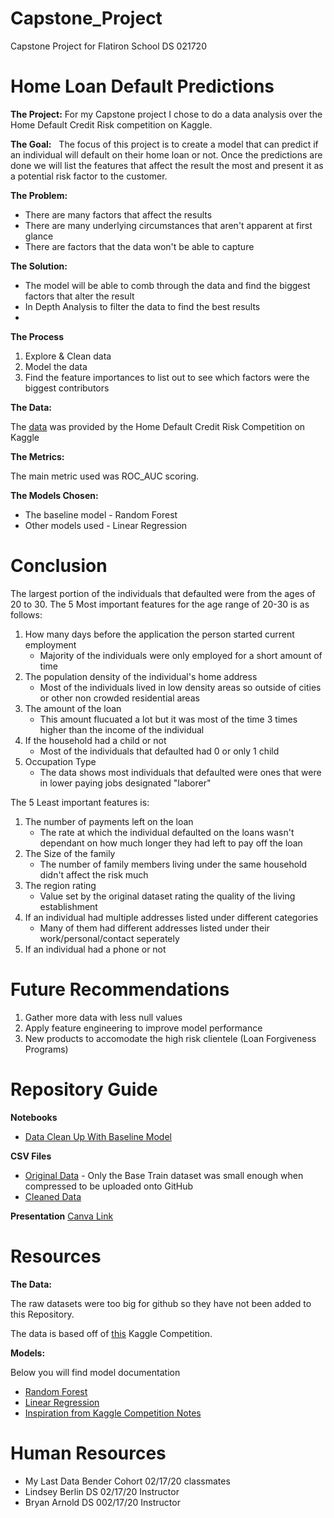 # Capstone_Project
Capstone Project for Flatiron School DS 021720

# Home Loan Default Predictions

**The Project:**
  For my Capstone project I chose to do a data analysis over the Home Default Credit Risk competition on Kaggle.

**The Goal:**
  The focus of this project is to create a model that can predict if an individual will default on their home loan or not. Once the predictions are done we will list the features that affect the result the most and present it as a potential risk factor to the customer.

**The Problem:**
* There are many factors that affect the results
* There are many underlying circumstances that aren't apparent at first glance
* There are factors that the data won't be able to capture

**The Solution:**
* The model will be able to comb through the data and find the biggest factors that alter the result
* In Depth Analysis to filter the data to find the best results
* 

**The Process**

1. Explore & Clean data 
2. Model the data
3. Find the feature importances to list out to see which factors were the biggest contributors

**The Data:** 

The [data](https://www.kaggle.com/c/home-credit-default-risk/overview) was provided by the Home Default Credit Risk Competition on Kaggle

**The Metrics:** 

The main metric used was ROC_AUC scoring.

**The Models Chosen:**
* The baseline model - Random Forest
* Other models used - Linear Regression

# Conclusion
The largest portion of the individuals that defaulted were from the ages of 20 to 30.
The 5 Most important features for the age range of 20-30 is as follows:

1. How many days before the application the person started current employment
    * Majority of the individuals were only employed for a short amount of time
2. The population density of the individual's home address
    * Most of the individuals lived in low density areas so outside of cities or other non crowded residential areas
3. The amount of the loan
    * This amount flucuated a lot but it was most of the time 3 times higher than the income of the individual
4. If the household had a child or not
    * Most of the individuals that defaulted had 0 or only 1 child
5. Occupation Type
    * The data shows most individuals that defaulted were ones that were in lower paying jobs designated "laborer"
    
The 5 Least important features is:

1. The number of payments left on the loan
    * The rate at which the individual defaulted on the loans wasn't dependant on how much longer they had left to pay off the loan
2. The Size of the family
    * The number of family members living under the same household didn't affect the risk much
3. The region rating
    * Value set by the original dataset rating the quality of the living establishment
4. If an individual had multiple addresses listed under different categories
    * Many of them had different addresses listed under their work/personal/contact seperately
5. If an individual had a phone or not

# Future Recommendations
1. Gather more data with less null values
2. Apply feature engineering to improve model performance
3. New products to accomodate the high risk clientele (Loan Forgiveness Programs)

# Repository Guide

**Notebooks**
* [Data Clean Up With Baseline Model](https://github.com/Tyasuoka/Capstone_Project/blob/master/Jupyter_Notebooks/Modeling.ipynb)

**CSV Files**
* [Original Data](https://github.com/Tyasuoka/Capstone_Project/blob/master/CSVs/Base_Train.csv.zip) - Only the Base Train dataset was small enough when compressed to be uploaded onto GitHub
* [Cleaned Data](https://github.com/Tyasuoka/Capstone_Project/blob/master/CSVs/Model_Ready_Data.csv.zip)

**Presentation**
[Canva Link]()

# Resources

**The Data:**

The raw datasets were too big for github so they have not been added to this Repository.

The data is based off of [this](https://www.kaggle.com/c/home-credit-default-risk/overview) Kaggle Competition.

**Models:**

Below you will find model documentation

* [Random Forest](https://scikit-learn.org/stable/modules/generated/sklearn.ensemble.RandomForestClassifier.html)
* [Linear Regression](https://scikit-learn.org/stable/modules/generated/sklearn.linear_model.LogisticRegression.html)
* [Inspiration from Kaggle Competition Notes](https://www.kaggle.com/willkoehrsen/start-here-a-gentle-introduction)
 
# Human Resources
* My Last Data Bender Cohort 02/17/20 classmates
* Lindsey Berlin DS 02/17/20 Instructor 
* Bryan Arnold DS 002/17/20 Instructor
